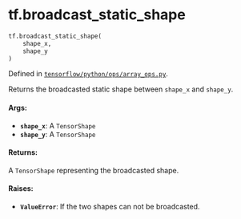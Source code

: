 <div itemscope itemtype="http://developers.google.com/ReferenceObject">
<meta itemprop="name" content="tf.broadcast_static_shape" />
<meta itemprop="path" content="Stable" />
</div>

# tf.broadcast_static_shape

``` python
tf.broadcast_static_shape(
    shape_x,
    shape_y
)
```



Defined in [`tensorflow/python/ops/array_ops.py`](https://www.tensorflow.org/code/tensorflow/python/ops/array_ops.py).

Returns the broadcasted static shape between `shape_x` and `shape_y`.

#### Args:

* <b>`shape_x`</b>: A `TensorShape`
* <b>`shape_y`</b>: A `TensorShape`


#### Returns:

A `TensorShape` representing the broadcasted shape.


#### Raises:

* <b>`ValueError`</b>: If the two shapes can not be broadcasted.